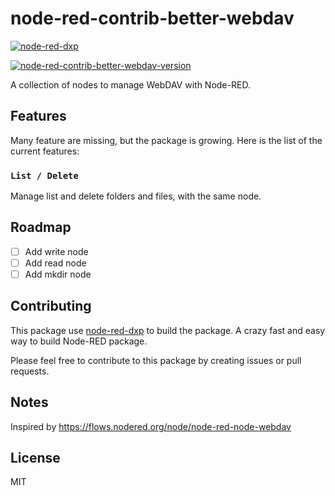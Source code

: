# node-red-contrib-better-webdav

[![node-red-dxp](https://badgen.net/badge/Build%20with/node-red-dxp)](https://www.npmjs.com/package/@keload/node-red-dxp)

[![node-red-contrib-better-webdav-version](https://badgen.net/npm/v/@keload/node-red-contrib-better-webdav)](https://www.npmjs.com/package/@keload/node-red-contrib-better-webdav)


A collection of nodes to manage WebDAV with Node-RED.

## Features

Many feature are missing, but the package is growing. Here is the list of the current features:

### `List / Delete`

Manage list and delete folders and files, with the same node.

## Roadmap

- [ ] Add write node
- [ ] Add read node
- [ ] Add mkdir node

## Contributing

This package use [node-red-dxp](https://www.npmjs.com/package/@keload/node-red-dxp) to build the package.
A crazy fast and easy way to build Node-RED package.

Please feel free to contribute to this package by creating issues or pull requests.

## Notes

Inspired by https://flows.nodered.org/node/node-red-node-webdav

## License

MIT

